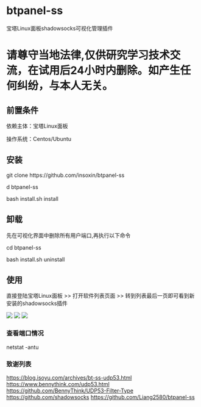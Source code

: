 # btpanel-ss
宝塔Linux面板shadowsocks可视化管理插件

# 请尊守当地法律,仅供研究学习技术交流，在试用后24小时内删除。如产生任何纠纷，与本人无关。  

<h2>前置条件</h2>
<p>依赖主体：宝塔Linux面板</p>
<p>操作系统：Centos/Ubuntu</p>

<h2>安装</h2>
<p>git clone https://github.com/insoxin/btpanel-ss</p>
<p>d btpanel-ss</p>
<p>bash install.sh install</p>

<h2>卸载</h2>
<p>先在可视化界面中删除所有用户端口,再执行以下命令</p>
<p>cd btpanel-ss</p>
<p>bash install.sh uninstall</p>

<h2>使用</h2>
<p>直接登陆宝塔Linux面板 >> 打开软件列表页面 >> 转到列表最后一页即可看到新安装的shadowsocks插件</p>


![](https://i.loli.net/2019/04/19/5cb9df2230a35.png)
![](https://i.loli.net/2019/04/19/5cb9df6d5b2fd.png)
![](https://i.loli.net/2019/04/19/5cb9e1dda576b.png)
### 查看端口情况

netstat  -antu 


### 致谢列表
https://blog.isoyu.com/archives/bt-ss-udp53.html
https://www.bennythink.com/udp53.html
https://github.com/BennyThink/UDP53-Filter-Type
https://github.com/shadowsocks
https://github.com/Liang2580/btpanel-ss
